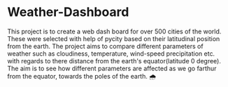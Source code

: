 # Weather-Dashboard
This project is to create a web dash board for over 500 cities of the world. These were selected with help of pycity based on their latitudinal position from the earth. 
The project aims to compare different parameters of weather such as cloudiness, temperature, wind-speed precipitation etc. with regards to there distance from the earth's equator(latitude 0 degree). 
The aim is to see how different parameters are affected as we go farthur from the equator, towards the poles of the earth. 
:cloud_with_rain:
